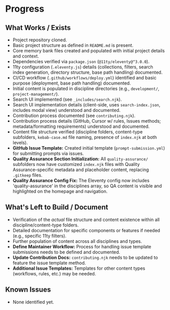 # Progress

## What Works / Exists
- Project repository cloned.
- Basic project structure as defined in `README.md` is present.
- Core memory bank files created and populated with initial project details and context.
- Dependencies verified via `package.json` (`@11ty/eleventy@^3.0.0`).
- 11ty configuration (`.eleventy.js`) details (collections, filters, search index generation, directory structure, base path handling) documented.
- CI/CD workflow (`.github/workflows/deploy.yml`) identified and basic purpose (deployment, base path handling) documented.
- Initial content is populated in discipline directories (e.g., `development/`, `project-management/`).
- Search UI implemented (see `_includes/search.njk`).
- Search UI implementation details (client-side, uses `search-index.json`, includes modal view) understood and documented.
- Contribution process documented (see `contributing.njk`).
- Contribution process details (GitHub, Cursor w/ rules, Issues methods; metadata/formatting requirements) understood and documented.
- Content file structure verified (discipline folders, content-type subfolders, `kebab-case.md` file naming, presence of `index.njk` at both levels).
- **GitHub Issue Template:** Created initial template (`prompt-submission.yml`) for submitting prompts via issues.
- **Quality Assurance Section Initialization:** All `quality-assurance/` subfolders now have customized `index.njk` files with Quality Assurance-specific metadata and placeholder content, replacing `.gitkeep` files.
- **Quality Assurance Config Fix:** The Eleventy config now includes 'quality-assurance' in the disciplines array, so QA content is visible and highlighted on the homepage and navigation.

## What's Left to Build / Document
- Verification of the *actual* file structure and content existence within all discipline/content-type folders.
- Detailed documentation for specific components or features if needed (e.g., specific 11ty filters).
- Further population of content across all disciplines and types.
- **Define Maintainer Workflow:** Process for handling issue template submissions needs to be defined and documented.
- **Update Contribution Docs:** `contributing.njk` needs to be updated to feature the issue template method.
- **Additional Issue Templates:** Templates for other content types (workflows, rules, etc.) may be needed.

## Known Issues
- None identified yet. 